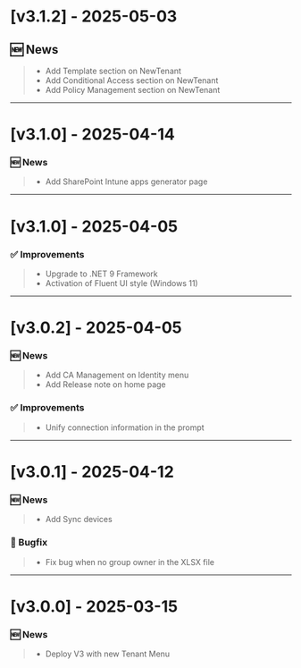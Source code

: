 # [v3.1.2] - 2025-05-03

## 🆕 News
> - Add Template section on NewTenant  
> - Add Conditional Access section on NewTenant  
> - Add Policy Management section on NewTenant  

---

# [v3.1.0] - 2025-04-14

### 🆕 News
> - Add SharePoint Intune apps generator page  

---

# [v3.1.0] - 2025-04-05

### ✅ Improvements
> - Upgrade to .NET 9 Framework  
> - Activation of Fluent UI style (Windows 11)  

---

# [v3.0.2] - 2025-04-05

### 🆕 News
> - Add CA Management on Identity menu  
> - Add Release note on home page  

### ✅ Improvements
> - Unify connection information in the prompt  

---

# [v3.0.1] - 2025-04-12

### 🆕 News
> - Add Sync devices  

### 🐛 Bugfix
> - Fix bug when no group owner in the XLSX file  

---

# [v3.0.0] - 2025-03-15

### 🆕 News
> - Deploy V3 with new Tenant Menu  

